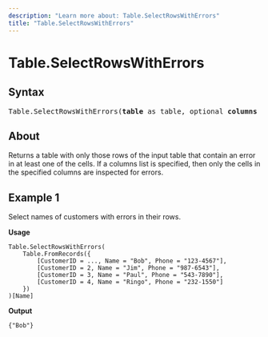 ```yaml
---
description: "Learn more about: Table.SelectRowsWithErrors"
title: "Table.SelectRowsWithErrors"
---
```

# Table.SelectRowsWithErrors

## Syntax

<pre>
Table.SelectRowsWithErrors(<b>table</b> as table, optional <b>columns</b> as nullable list) as table
</pre>
  
## About

Returns a table with only those rows of the input table that contain an error in at least one of the cells. If a columns list is specified, then only the cells in the specified columns are inspected for errors.

## Example 1

Select names of customers with errors in their rows.

**Usage**

```powerquery-m
Table.SelectRowsWithErrors(
    Table.FromRecords({
        [CustomerID = ..., Name = "Bob", Phone = "123-4567"],
        [CustomerID = 2, Name = "Jim", Phone = "987-6543"],
        [CustomerID = 3, Name = "Paul", Phone = "543-7890"],
        [CustomerID = 4, Name = "Ringo", Phone = "232-1550"]
    })
)[Name]
```

**Output**

`{"Bob"}`
